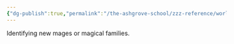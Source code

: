 ```yaml
---
{"dg-publish":true,"permalink":"/the-ashgrove-school/zzz-reference/world-factions/the-cabal/the-men-in-black/opal-sentries/"}
---
```


Identifying new mages or magical families.
